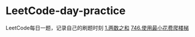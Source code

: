 # LeetCode-day-practice
LeetCode每日一题，记录自己的刷题时刻
[1.两数之和](1.两数之和.md)
[746.使用最小花费爬楼梯](746.使用最小花费爬楼梯.md)
